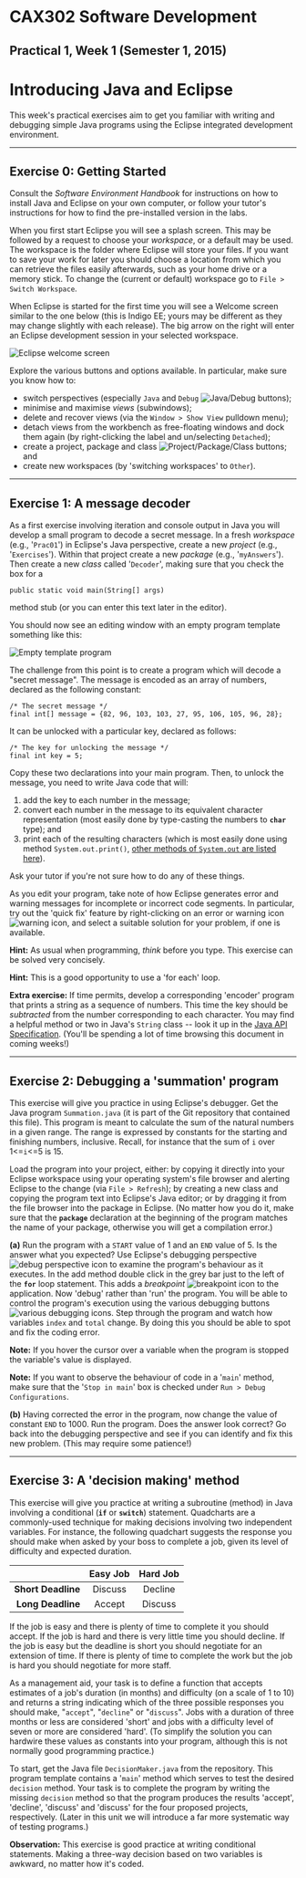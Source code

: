 CAX302 Software Development
===========================
Practical 1, Week 1 (Semester 1, 2015)
----------------

# Introducing Java and Eclipse #

This week's practical exercises aim to get you familiar with writing and debugging simple Java programs using the Eclipse integrated development environment.

* * *

## Exercise 0: Getting Started ##

Consult the _Software Environment Handbook_ for instructions on how to install Java and Eclipse on your own computer, or follow your tutor's instructions for how to find the pre-installed version in the labs.

When you first start Eclipse you will see a splash screen. This may be followed by a request to choose your _workspace_, or a default may be used. The workspace is the folder where Eclipse will store your files. If you want to save your work for later you should choose a location from which you can retrieve the files easily afterwards, such as your home drive or a memory stick. To change the (current or default) workspace go to `File > Switch Workspace`.

When Eclipse is started for the first time you will see a Welcome screen similar to the one below (this is Indigo EE; yours may be different as they may change slightly with each release). The big arrow on the right will enter an Eclipse development session in your selected workspace.

![Eclipse welcome screen](imgs/welcome.jpg "Eclipse Welcome")

Explore the various buttons and options available. In particular, make sure you know
how to:

* switch perspectives (especially `Java` and `Debug` ![Java/Debug buttons](imgs/jdbtns.jpg "Java/Debug buttons"));
* minimise and maximise _views_ (subwindows);
* delete and recover views (via the `Window > Show View` pulldown menu);
* detach views from the workbench as free-floating windows and dock them again (by right-clicking the label and un/selecting `Detached`);
* create a project, package and class ![Project/Package/Class buttons](imgs/ppcbtns.jpg "Project/Package/Class buttons"); and
* create new workspaces (by 'switching workspaces' to `Other`).

* * *

## Exercise 1: A message decoder ##

As a first exercise involving iteration and console output in Java you will develop a small program to decode a secret message. In a fresh _workspace_ (e.g., '`Prac01`') in Eclipse's Java perspective, create a new _project_ (e.g., '`Exercises`'). Within that project create a new _package_ (e.g., '`myAnswers`'). Then create a new _class_ called '`Decoder`', making sure that you check the box for a

    public static void main(String[] args)

method stub (or you can enter this text later in the editor).

You should now see an editing window with an empty program template something like this:

![Empty template program](imgs/decoder.jpg "Empty template program")

The challenge from this point is to create a program which will decode a "secret message". The message is encoded as an array of numbers, declared as the following constant:

    /* The secret message */
    final int[] message = {82, 96, 103, 103, 27, 95, 106, 105, 96, 28};

It can be unlocked with a particular key, declared as follows:

    /* The key for unlocking the message */
    final int key = 5;

Copy these two declarations into your main program. Then, to unlock the message, you need to write Java code that will:

1. add the key to each number in the message;
2. convert each number in the message to its equivalent character representation (most easily done by type-casting the numbers to __`char`__ type); and
3. print each of the resulting characters (which is most easily done using method `System.out.print()`, [other methods of `System.out` are listed here](http://docs.oracle.com/javase/7/docs/api/java/io/PrintStream.html#method_summary)).

Ask your tutor if you're not sure how to do any of these things.

As you edit your program, take note of how Eclipse generates error and warning messages for incomplete or incorrect code segments. In particular, try out the 'quick fix' feature by right-clicking on an error or warning icon ![warning icon](imgs/warningico.jpg "warning icon"), and select a suitable
solution for your problem, if one is available.

**Hint:** As usual when programming, _think_ before you type. This exercise can be solved very concisely.

**Hint:** This is a good opportunity to use a 'for each' loop.

**Extra exercise:** If time permits, develop a corresponding 'encoder' program that prints a string as a sequence of numbers. This time the key should be _subtracted_ from the number corresponding to each character. You may find a helpful method or two in Java's `String` class -- look it up in the [Java API Specification](http://docs.oracle.com/javase/7/docs/api/). (You'll be spending a lot of time browsing this document in coming weeks!)

* * *

## Exercise 2: Debugging a 'summation' program ##
This exercise will give you practice in using Eclipse's debugger. Get the Java program `Summation.java` (it is part of the Git repository that contained this file). This program is meant to calculate the sum of the natural numbers in a given range. The range is expressed by constants for the starting and finishing numbers, inclusive. Recall, for instance that the sum of `i` over 1<=`i`<=5 is 15.

Load the program into your project, either: by copying it directly into your Eclipse workspace using your operating system's file browser and alerting Eclipse to the change (via `File > Refresh`); by creating a new class and copying the program text into Eclipse's Java editor; or by dragging it from the file browser into the package in Eclipse. (No matter how you do it, make sure that the __`package`__ declaration at the beginning of the program matches the name of your package, otherwise you will get a
compilation error.)

**(a)** Run the program with a `START` value of 1 and an `END` value of 5. Is the answer what you expected? Use Eclipse's debugging perspective ![debug perspective icon](imgs/debugico.jpg "debug perspective icon") to examine the program's behaviour as it executes. In the add method double click in the grey bar just to the left of the __`for`__ loop statement. This adds a _breakpoint_ ![breakpoint icon](imgs/breakpoint.jpg "breakpoint icon") to the application. Now 'debug' rather than 'run' the program. You will be able to control the program's execution using the various debugging buttons ![various debugging icons](imgs/variousbtns.jpg "various debugging icons"). Step through the program and watch how variables `index` and `total` change. By doing this you should be able to spot and fix the coding error.

**Note:** If you hover the cursor over a variable when the program is stopped the variable's value is displayed.

**Note:** If you want to observe the behaviour of code in a '`main`' method, make sure that the '`Stop in main`' box is checked under `Run > Debug Configurations`.

**(b)** Having corrected the error in the program, now change the value of constant `END` to 1000. Run the program. Does the answer look correct? Go back into the debugging perspective and see if you can identify and fix this new problem. (This may require some patience!)

* * *

## Exercise 3: A 'decision making' method ##

This exercise will give you practice at writing a subroutine (method) in Java involving a conditional (__`if`__ or __`switch`__) statement. Quadcharts are a commonly-used technique for making decisions involving two independent variables. For instance, the following quadchart suggests the response you should make when asked by your boss to complete a job, given its level of difficulty and expected duration.

&nbsp;  | **Easy Job** | **Hard Job**
--:|:----------:|:---------:
**Short Deadline** | Discuss | Decline
**Long Deadline** | Accept | Discuss

If the job is easy and there is plenty of time to complete it you should accept. If the job is hard and there is very little time you should decline. If the job is easy but the deadline is short you should negotiate for an extension of time. If there is plenty of time to complete the work but the job is hard you should negotiate for more staff.

As a management aid, your task is to define a function that accepts estimates of a job's duration (in months) and difficulty (on a scale of 1 to 10) and returns a string indicating which of the three possible responses you should make, "`accept`", "`decline`" or "`discuss`". Jobs with a duration of three months or less are considered 'short' and jobs with a difficulty level of seven or more are considered
'hard'. (To simplify the solution you can hardwire these values as constants into your
program, although this is not normally good programming practice.)

To start, get the Java file `DecisionMaker.java` from the repository. This program template contains a '`main`' method which serves to test the desired `decision` method. Your task is to complete the program by writing the missing `decision` method so that the program produces the results 'accept', 'decline', 'discuss' and 'discuss' for the four proposed projects, respectively. (Later in this unit we will introduce a far more systematic way of testing programs.) 

**Observation:** This exercise is good practice at writing conditional statements. Making a three-way decision based on two variables is awkward, no matter how it's coded.


